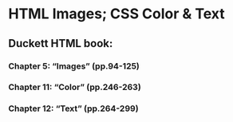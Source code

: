 # HTML Images; CSS Color & Text

## Duckett HTML book:

### Chapter 5: “Images” (pp.94-125)



### Chapter 11: “Color” (pp.246-263)




### Chapter 12: “Text” (pp.264-299)










